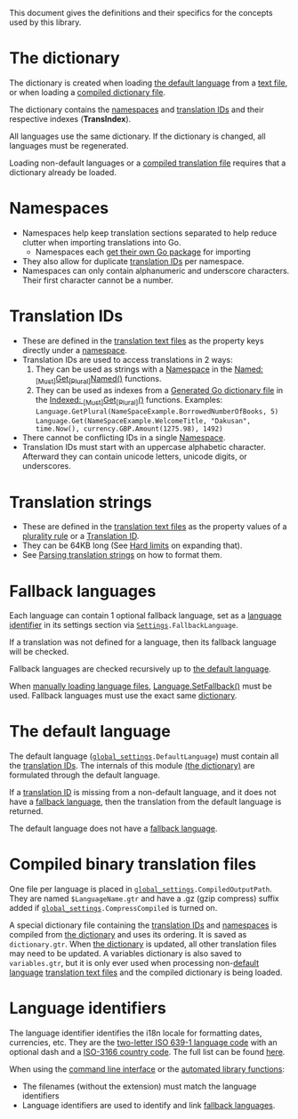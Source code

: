 This document gives the definitions and their specifics for the concepts used by this library.

# The dictionary
The dictionary is created when loading [the default language](#The-default-language) from a [text file](translation_files.md), or when loading a [compiled dictionary file](#Compiled-binary-translation-files).

The dictionary contains the [namespaces](#Namespaces) and [translation IDs](#Translation-IDs) and their respective indexes (**TransIndex**).

All languages use the same dictionary. If the dictionary is changed, all languages must be regenerated.

Loading non-default languages or a [compiled translation file](#Compiled-binary-translation-files) requires that a dictionary already be loaded.

# Namespaces
* Namespaces help keep translation sections separated to help reduce clutter when importing translations into Go.
	* Namespaces each [get their own Go package](using_in_go.md#generated-go-dictionary-files) for importing
* They also allow for duplicate [translation IDs](#Translation-IDs) per namespace.
* Namespaces can only contain alphanumeric and underscore characters. Their first character cannot be a number.

# Translation IDs
* These are defined in the [translation text files](translation_files.md#Text-processing-rules) as the property keys directly under a [namespace](#Namespaces).
* Translation IDs are used to access translations in 2 ways:
	1. They can be used as strings with a [Namespace](#Namespaces) in the [Named: <sub>[Must]</sub>Get<sub>[Plural]</sub>Named()](language_get_functions.md#Named-functions) functions.
	2. They can be used as indexes from a [Generated Go dictionary file](using_in_go.md#generated-go-dictionary-files) in the [Indexed: <sub>[Must]</sub>Get<sub>[Plural]</sub>()](language_get_functions.md#Indexed-functions) functions. Examples:\
	`Language.GetPlural(NameSpaceExample.BorrowedNumberOfBooks, 5)`\
	`Language.Get(NameSpaceExample.WelcomeTitle, "Dakusan", time.Now(), currency.GBP.Amount(1275.98), 1492)`
* There cannot be conflicting IDs in a single [Namespace](#Namespaces).
* Translation IDs must start with an uppercase alphabetic character. Afterward they can contain unicode letters, unicode digits, or underscores.

# Translation strings
* These are defined in the [translation text files](translation_files.md#Text-processing-rules) as the property values of a [plurality rule](translation_files.md#Plurality-rules) or a [Translation ID](#Translation-IDs).
* They can be 64KB long (See [Hard limits](misc.md#Hard-limits) on expanding that).
* See [Parsing translation strings](translation_files.md#Parsing-translation-strings) on how to format them.

# Fallback languages
Each language can contain 1 optional fallback language, set as a [language identifier](#Language-identifiers) in its settings section via <code>[Settings](translation_files.md#Settings).FallbackLanguage</code>.

If a translation was not defined for a language, then its fallback language will be checked.

Fallback languages are checked recursively up to [the default language](#The-default-language).

When [manually loading language files](using_in_go.md#Manually-loading-the-language-files), [Language.SetFallback()](using_in_go.md#Calling-SetFallback) must be used. Fallback languages must use the exact same [dictionary](#The-dictionary).

# The default language
The default language (<code>[global_settings](../README.md#Settings-file).DefaultLanguage</code>) must contain all the [translation IDs](#Translation-IDs). The internals of this module [(the dictionary)](#The-dictionary) are formulated through the default language.

If a [translation ID](#Translation-IDs) is missing from a non-default language, and it does not have a [fallback language](#Fallback-languages), then the translation from the default language is returned.

The default language does not have a [fallback language](#Fallback-languages).

# Compiled binary translation files
One file per language is placed in <code>[global_settings](../README.md#Settings-file).CompiledOutputPath</code>. They are named `$LanguageName.gtr` and have a .gz (gzip compress) suffix added if <code>[global_settings](../README.md#Settings-file).CompressCompiled</code> is turned on.

A special dictionary file containing the [translation IDs](#Translation-IDs) and [namespaces](#Namespaces) is compiled from [the dictionary](#The-dictionary) and uses its ordering. It is saved as `dictionary.gtr`. When [the dictionary](#The-dictionary) is updated, all other translation files may need to be updated. A variables dictionary is also saved to `variables.gtr`, but it is only ever used when processing non-[default language](definitions.md#The-default-language) [translation text files](translation_files.md) and the compiled dictionary is being loaded.

# Language identifiers
The language identifier identifies the i18n locale for formatting dates, currencies, etc. They are the [two-letter ISO 639-1 language code](https://en.wikipedia.org/wiki/ISO_639-1) with an optional dash and a [ISO-3166 country code](https://en.wikipedia.org/wiki/List_of_ISO_3166_country_codes). The full list can be found [here](https://www.fincher.org/Utilities/CountryLanguageList.shtml).

When using the [command line interface](../README.md#Command-line-interface) or the [automated library functions](using_in_go.md#Automatically-saving-and-loading-the-language-files):
* The filenames (without the extension) must match the language identifiers
* Language identifiers are used to identify and link [fallback languages](#Fallback-languages).
